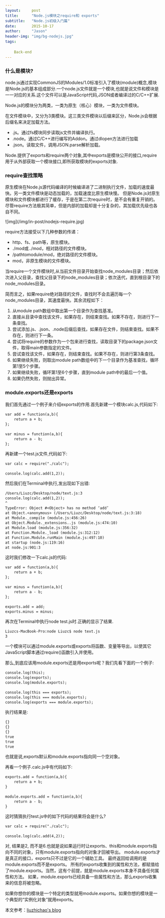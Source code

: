 ```yaml
---
layout:     post
title:      "Node.js模块之require和 exports"
subtitle:   "Node.js初级入门篇"
date:       2015-10-17 
author:     "Jason"
header-img: "img/bg-nodejs.jpg"
tags:

    Back-end
---
```


### 什么是模块?

<p>node.js通过实现CommonJS的Modules/1.0标准引入了模块(module)概念,模块是Node.js的基本组成部分.一个node.js文件就是一个模块,也就是说文件和模块是一一对应的关系.这个文件可以是JavaScript代码,JSON或者编译过的C/C++扩展.</p>

<p>Node.js的模块分为两类，一类为原生（核心）模块，一类为文件模块。</p>

<p>在文件模块中，又分为3类模块。这三类文件模块以后缀来区分，Node.js会根据后缀名来决定加载方法。</p>

<ul>
	<li>.js。通过fs模块同步读取js文件并编译执行。</li>
	<li>.node。通过C/C++进行编写的Addon。通过dlopen方法进行加载</li>
	<li>.json。读取文件，调用JSON.parse解析加载。</li>
</ul>

<p>Node.提供了exports和require两个对象,其中exports是模块公开的接口,require用于从外部获取一个模块接口,即所获取模块的exports对象.</p>


### require查找策略

<p>原生模块在Node.js源代码编译的时候编译进了二进制执行文件，加载的速度最快。另一类文件模块是动态加载的，加载速度比原生模块慢。
但是Node.js对原生模块和文件模块都进行了缓存，于是在第二次require时，是不会有重复开销的。尽管require方法极其简单，但是内部的加载却是十分复杂的，其加载优先级也各自不同。</p>
![img](/img/in-post/nodejs-require.jpg)

require方法接受以下几种参数的传递：
<ul>
	<li>http、fs、path等，原生模块。</li>
	<li>./mod或../mod，相对路径的文件模块。</li>
	<li>/pathtomodule/mod，绝对路径的文件模块。</li>
	<li>mod，非原生模块的文件模块。</li>
</ul>

<p>当require一个文件模块时,从当前文件目录开始查找node_modules目录；然后依次进入父目录，查找父目录下的node_modules目录；依次迭代，直到根目录下的node_modules目录。</p>

<p>简而言之，如果require绝对路径的文件，查找时不会去遍历每一个node_modules目录，其速度最快。其余流程如下：</p>
<ol>
	<li>从module path数组中取出第一个目录作为查找基准。</li>
	<li>直接从目录中查找该文件，如果存在，则结束查找。如果不存在，则进行下一条查找。</li>
	<li>尝试添加.js、.json、.node后缀后查找，如果存在文件，则结束查找。如果不存在，则进行下一条。</li>
	<li>尝试将require的参数作为一个包来进行查找，读取目录下的package.json文件，取得main参数指定的文件。</li>
	<li>尝试查找该文件，如果存在，则结束查找。如果不存在，则进行第3条查找。</li>
	<li>如果继续失败，则取出module path数组中的下一个目录作为基准查找，循环第1至5个步骤。</li>
	<li>如果继续失败，循环第1至6个步骤，直到module path中的最后一个值。</li>
	<li>如果仍然失败，则抛出异常。</li>
</ol>

### module.exports还是exports
<p>我们首先通过一个例子来介绍exports的作用.首先新建一个模块calc.js,代码如下:</p>

``` 
var add = function(a,b){
	return a + b;
};

var minus = function(a,b){
	return a - b;
};
```

再新建一个test.js文件,代码如下:

```
var calc = require("./calc");  

console.log(calc.add(1,2));
```

然后我们在Terminal中执行,发出现如下出错:

```
/Users/Liuzc/Desktop/node/text.js:3
console.log(calc.add(1,2));
^
TypeError: Object #<Object> has no method ‘add’
at Object.<anonymous> (/Users/Liuzc/Desktop/node/text.js:3:18)
at Module._compile (module.js:456:26)
at Object.Module._extensions..js (module.js:474:10)
at Module.load (module.js:356:32)
at Function.Module._load (module.js:312:12)
at Function.Module.runMain (module.js:497:10)
at startup (node.js:119:16)
at node.js:901:3

````
这时我们修改一下calc.js的代码:

```
var add = function(a,b){
	return a + b;
};

var minus = function(a,b){
	return a - b;
};

exports.add = add;
exports.minus = minus;
```

再次在Terminal中执行node test.js时.正确的显示了结果.

```
Liuzcs-MacBook-Pro:node Liuzc$ node text.js
3
```

<p>一个模块可以通过module.exports或exports将函数、变量等导出，以使其它JavaScript脚本通过require()函数引入并使用。</p>

那么,到底应该用module.exports还是用exports呢？我们先看下面的一个例子:

```
console.log(this);
console.log(exports);
console.log(module.exports);

console.log(this === exports);
console.log(this === module.exports);
console.log(exports === module.exports);
```

执行结果是:

```
{}
{}
{}
true
true
true
```

也就是说,exports默认和module.exports指向同一个空对象。

再看一个例子.calc.js中有代码如下:

```
exports.add = function(a,b){
	return a + b;
}

module.exports.add = function(a,b){
	return a - b;
}
```

这时猜猜执行test.js中的如下代码的结果将会是什么?

```
var calc = require("./calc");  

console.log(calc.add(4,2));
```
<p>对, 结果是2, 而不是6.也就是说如果运行时让exports、this和module.exports指向不同的对象，只有module.exports指向的对象才回被导出。
module.exports才是真正的接口，exports只不过是它的一个辅助工具。 最终返回给调用的是module.exports而不是exports。 
所有的exports收集到的属性和方法，都赋值给了module.exports。当然，这有个前提，就是module.exports本身不具备任何属性和方法。
如果，module.exports已经具备一些属性和方法，那么exports收集来的信息将被忽略。</p>

<p>如果你想你的模块是一个特定的类型就用module.exports。如果你想的模块是一个典型的“实例化对象”就用exports。</p>

本文参考：[liuzhichao's blog](http://liuzhichao.com/p/1669.html)





















































